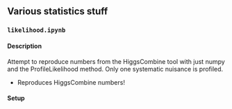 ## Various statistics stuff

### `likelihood.ipynb`
#### Description
Attempt to reproduce numbers from the HiggsCombine tool
with just numpy and the ProfileLikelihood method. Only
one systematic nuisance is profiled.
* Reproduces HiggsCombine numbers!

#### Setup
